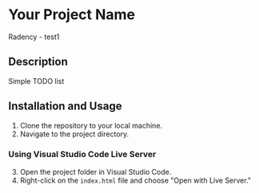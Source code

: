 # Your Project Name

Radency - test1

## Description

Simple TODO list

## Installation and Usage

1. Clone the repository to your local machine.
2. Navigate to the project directory.

### Using Visual Studio Code Live Server

3. Open the project folder in Visual Studio Code.
4. Right-click on the `index.html` file and choose "Open with Live Server."
